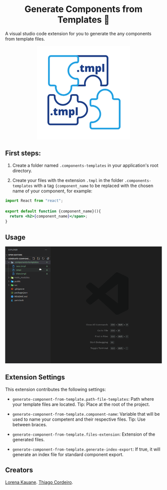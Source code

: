 <h1 align="center">Generate Components from Templates 🚀</h1>

A visual studio code extension for you to generate the any components from template files.

<p align="center">
  <img alt="Logo" width="300" src="assets/logo.png">
</p>

## First steps:

1. Create a folder named `.components-templates` in your application's root directory.

2. Create your files with the extension `.tmpl` in the folder `.components-templates` with a tag `{component_name` to be replaced with the chosen name of your component, for example:

```jsx
import React from "react";

export default function {component_name}(){
  return <h2>{component_name}</span>;
}
```

## Usage

<p align="center">
  <img alt="Demo" width="800" src="assets/demo.gif">
</p>

## Extension Settings

This extension contributes the following settings:

- `generate-component-from-template.path-file-templates`: Path where your template files are located. Tip: Place at the root of the project.

- `generate-component-from-template.component-name`: Variable that will be used to name your competent and their respective files. Tip: Use between braces.

- `generate-component-from-template.files-extension`: Extension of the generated files.

- `generate-component-from-template.generate-index-export`: If true, it will generate an index file for standard component export.


## Creators
[Lorena Kauane](https://github.com/LorenaKauane).
[Thiago Cordeiro](https://github.com/thiagocordeirooo).